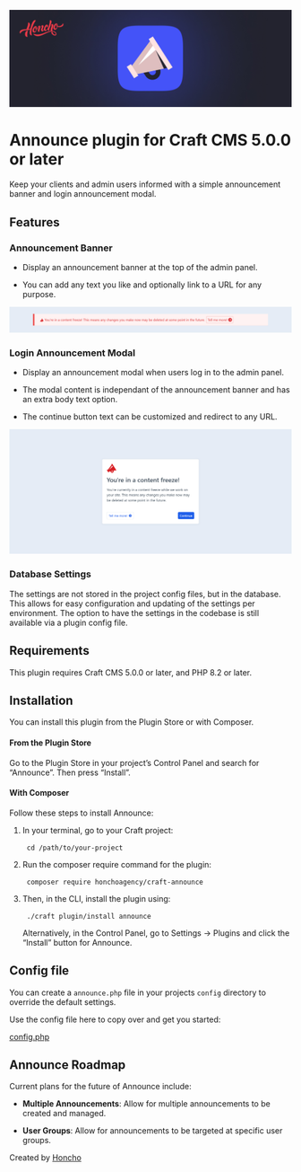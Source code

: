 <p align="center">
    <img src="./docs/resources/Banner.jpg" alt="drawing"/>
</p>

# Announce plugin for Craft CMS 5.0.0 or later

Keep your clients and admin users informed with a simple announcement banner and login announcement modal.


## Features

### Announcement Banner

 - Display an announcement banner at the top of the admin panel.

 - You can add any text you like and optionally link to a URL for any purpose.

<img src="./docs/resources/announce-alert-banner.png" alt="drawing"/>

### Login Announcement Modal

 - Display an announcement modal when users log in to the admin panel.

 - The modal content is independant of the announcement banner and has an extra body text option.

 - The continue button text can be customized and redirect to any URL.

<img src="./docs/resources/login-modal-announcement.png" alt="drawing"/>

### Database Settings

The settings are not stored in the project config files, but in the database. This allows for easy configuration and updating of the settings per environment. The option to have the settings in the codebase is still available via a plugin config file.

## Requirements

This plugin requires Craft CMS 5.0.0 or later, and PHP 8.2 or later.

## Installation

You can install this plugin from the Plugin Store or with Composer.

#### From the Plugin Store

Go to the Plugin Store in your project’s Control Panel and search for “Announce”. Then press “Install”.

#### With Composer

Follow these steps to install Announce:

1. In your terminal, go to your Craft project:

        cd /path/to/your-project

2. Run the composer require command for the plugin:

        composer require honchoagency/craft-announce

3. Then, in the CLI, install the plugin using:

        ./craft plugin/install announce

    Alternatively, in the Control Panel, go to Settings → Plugins and click the “Install” button for Announce.

## Config file

You can create a `announce.php` file in your projects `config` directory to override the default settings.

Use the config file here to copy over and get you started:

[config.php](./src/config.php)


## Announce Roadmap

Current plans for the future of Announce include:

- **Multiple Announcements**: Allow for multiple announcements to be created and managed.

- **User Groups**: Allow for announcements to be targeted at specific user groups.


Created by [Honcho](https://honcho.agency)



